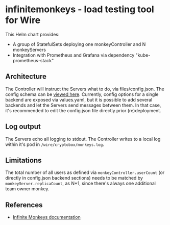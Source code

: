 # infinitemonkeys - load testing tool for Wire

This Helm chart provides:

- A group of StatefulSets deploying one monkeyController and N monkeyServers
- Integration with Prometheus and Grafana via dependency "kube-prometheus-stack"

## Architecture

The Controller will instruct the Servers what to do, via files/config.json.
The config schema can be [viewed here](https://github.com/wireapp/kalium/blob/develop/monkeys/schema.json).
Currently, config options for a single backend are exposed via values.yaml, but it is possible
to add several backends and let the Servers send messages between them. In that case, it's recommended to edit
the config.json file directly prior (re)deployment.


## Log output

The Servers echo all logging to stdout. The Controller writes to a local log within it's pod in `/wire/cryptobox/monkeys.log`.


## Limitations

The total number of all users as defined via `monkeyController.userCount` (or directly in config.json backend sections) needs
to be matched by `monkeyServer.replicaCount`, as N+1, since there's always one additional team owner monkey.


## References

- [Infinite Monkeys documentation](https://wearezeta.atlassian.net/wiki/spaces/ENGINEERIN/pages/878182477/Infinite+Monkeys+IM)

